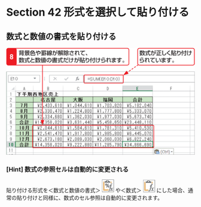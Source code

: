 # Section 42 形式を選択して貼り付ける

## 数式と数値の書式を貼り付ける

![](003.png)

### [Hint] 数式の参照セルは自動的に変更される

貼り付ける形式を＜数式と数値の書式＞ ![](icon_format2.png) や＜数式＞ ![](icon_pfx.png) にした場合、通常の貼り付けと同様に、数式のセル参照は自動的に変更されます。

